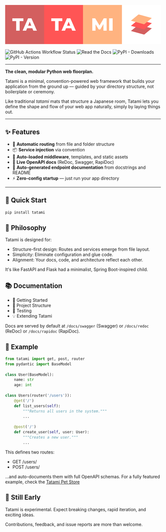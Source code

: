 ![Tatami Logo](https://raw.githubusercontent.com/ibonn/tatami/refs/heads/main/images/tatami-logo.png)

![GitHub Actions Workflow Status](https://img.shields.io/github/actions/workflow/status/ibonn/tatami/pypi-publish.yml?style=flat-square)
![Read the Docs](https://img.shields.io/readthedocs/tatami-framework?style=flat-square)
![PyPI - Downloads](https://img.shields.io/pypi/dm/tatami?style=flat-square)
![PyPI - Version](https://img.shields.io/pypi/v/tatami?style=flat-square)


---

**The clean, modular Python web floorplan.**

Tatami is a minimal, convention-powered web framework that builds your application from the ground up — guided by your directory structure, not boilerplate or ceremony.

Like traditional *tatami* mats that structure a Japanese room, Tatami lets you define the shape and flow of your web app naturally, simply by laying things out.

---

## ✨ Features

- 🔁 **Automatic routing** from file and folder structure
- 📦 **Service injection** via convention
- 🧩 **Auto-loaded middleware**, templates, and static assets
- 📖 **Live OpenAPI docs** (ReDoc, Swagger, RapiDoc)
- 🧠 **Auto-generated endpoint documentation** from docstrings and README
- ⚡ **Zero-config startup** — just run your app directory

---

## 🚀 Quick Start

```bash
pip install tatami
```

## 🧠 Philosophy

Tatami is designed for:

* Structure-first design: Routes and services emerge from file layout.
* Simplicity: Eliminate configuration and glue code.
* Alignment: Your docs, code, and architecture reflect each other.

It's like FastAPI and Flask had a minimalist, Spring Boot-inspired child.

## 📚 Documentation

* 📖 Getting Started
* 🔧 Project Structure
* 🧪 Testing
* 💡 Extending Tatami

Docs are served by default at `/docs/swagger` (Swagger) or `/docs/redoc` (ReDoc) or `/docs/rapidoc` (RapiDoc).

## 🔌 Example
```python
from tatami import get, post, router
from pydantic import BaseModel

class User(BaseModel):
    name: str
    age: int

class Users(router('/users')):
    @get('/')
    def list_users(self):
        """Returns all users in the system."""
        ...

    @post('/')
    def create_user(self, user: User):
        """Creates a new user."""
        ...
```
This defines two routes:

* GET /users/
* POST /users/

...and auto-documents them with full OpenAPI schemas. For a fully featured example, check the [Tatami Pet Store]()

## 🌱 Still Early

Tatami is experimental. Expect breaking changes, rapid iteration, and exciting ideas.

Contributions, feedback, and issue reports are more than welcome.